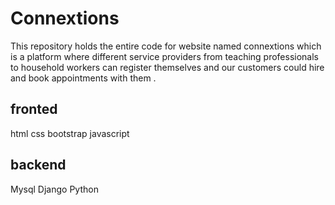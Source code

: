 # Connextions 

This repository holds the entire code for website named connextions which is a platform where different service providers from teaching professionals to household workers can register themselves and our customers could hire and book appointments with them .

## fronted
html
css
bootstrap
javascript

## backend
Mysql 
Django
Python 




